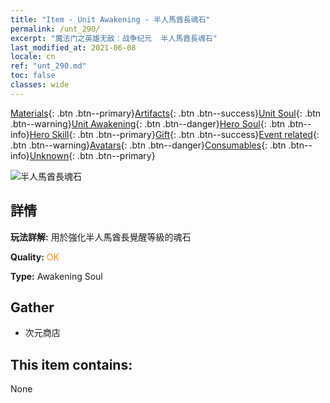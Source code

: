 ```yaml
---
title: "Item - Unit Awakening - 半人馬酋長魂石"
permalink: /unt_290/
excerpt: "魔法门之英雄无敌：战争纪元  半人馬酋長魂石"
last_modified_at: 2021-06-08
locale: cn
ref: "unt_290.md"
toc: false
classes: wide
---
```

 [Materials](/ItemsCN/){: .btn .btn--primary}[Artifacts](/ItemsCN/Artifacts/){: .btn .btn--success}[Unit Soul](/ItemsCN/UnitSoul/){: .btn .btn--warning}[Unit Awakening](/ItemsCN/UnitAwakening/){: .btn .btn--danger}[Hero Soul](/ItemsCN/HeroSoul/){: .btn .btn--info}[Hero Skill](/ItemsCN/HeroSkill/){: .btn .btn--primary}[Gift](/ItemsCN/Gift/){: .btn .btn--success}[Event related](/ItemsCN/Events/){: .btn .btn--warning}[Avatars](/ItemsCN/Avatars/){: .btn .btn--danger}[Consumables](/ItemsCN/Consumables/){: .btn .btn--info}[Unknown](/ItemsCN/Unknown/){: .btn .btn--primary}

 ![半人馬酋長魂石](/images/u/tia_banrenma.jpg)

## 詳情
 **玩法詳解:** 用於強化半人馬酋長覺醒等級的魂石

 **Quality:** <span style="color: #FF8C00">OK</span>

 **Type:** Awakening Soul

## Gather

*    次元商店 

## This item contains:

  None

